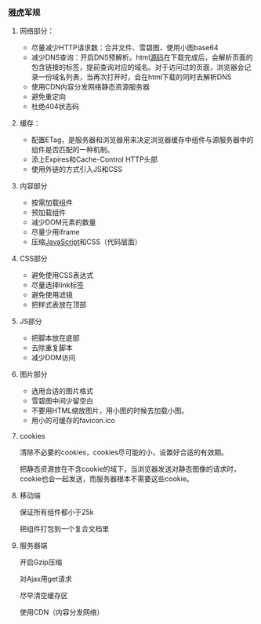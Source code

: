 ###   [雅虎]()军规 

1. 网络部分： 

   -  尽量减少HTTP请求数：合并文件、雪碧图、使用小图base64 
   -  减少DNS查询：开启DNS预解析。html[源码]()在下载完成后，会解析页面的包含链接的标签，提前查询对应的域名。对于访问过的页面，浏览器会记录一份域名列表，当再次打开时，会在html下载的同时去解析DNS 
   -  使用CDN内容分发网络静态资源服务器 
   -  避免重定向 
   -  杜绝404状态码 

2. 缓存： 

   -  配置ETag，是服务器和浏览器用来决定浏览器缓存中组件与源服务器中的组件是否匹配的一种机制。 
   -  添上Expires和Cache-Control HTTP头部 
   -  使用外链的方式引入JS和CSS 

3. 内容部分 

   -  按需加载组件 
   -  预加载组件 
   -  减少DOM元素的数量 
   -  尽量少用iframe 
   -  压缩[JavaScript]()和CSS（代码层面） 

4. CSS部分 

   -  避免使用CSS表达式 
   -  尽量选择link标签 
   -  避免使用滤镜 
   -  把样式表放在顶部 

5. JS部分 

   -  把脚本放在底部 
   -  去除重复脚本 
   -  减少DOM访问 

6. 图片部分 

   -  选用合适的图片格式 
   -  雪碧图中间少留空白 
   -  不要用HTML缩放图片，用小图的时候去加载小图。 
   -  用小的可缓存的favicon.ico 

7. cookies 

   清除不必要的cookies，cookies尽可能的小，设置好合适的有效期。 

   把静态资源放在不含cookie的域下，当浏览器发送对静态图像的请求时，cookie也会一起发送，而服务器根本不需要这些cookie。 

8. 移动端 

   保证所有组件都小于25k 

   把组件打包到一个复合文档里 

9. 服务器端 

   开启Gzip压缩 

   对Ajax用get请求 

   尽早清空缓存区 

   使用CDN（内容分发网络） 

